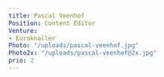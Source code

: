 ```yaml
---
title: Pascal Veenhof
Position: Content Editor
Venture:
- Euroknaller
Photo: "/uploads/pascal-veenhof.jpg"
Photo2x: "/uploads/pascal-veenhof@2x.jpg"
prio: 2
---
```

